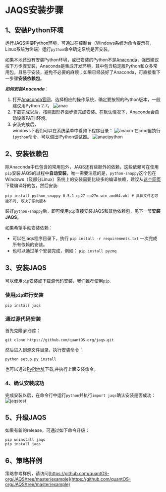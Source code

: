 
# JAQS安装步骤



## 1、安装Python环境
运行JAQS需要Python环境，可通过在控制台（Windows系统为命令提示符，Linux系统为终端）运行`python`命令确定系统是否安装。

如果本地还没有安装Python环境，或已安装的Python不是[Anaconda](http://www.continuum.io/downloads "Anaconda")，强烈建议按下方步骤安装，Anaconda是集成开发环境，其中包含稳定版Python和众多常用包，且易于安装，避免不必要的麻烦；如果已经装好了Anaconda，可直接看下一步骤**安装依赖包**。

***如何安装Anaconda***：
1. 打开[Anaconda官网](http://www.continuum.io/downloads)，选择相应的操作系统，确定要按照的Python版本，一般建议用Python 2.7。
![anac](https://raw.githubusercontent.com/quantOS-org/jaqs/master/doc/img/anac.png)
2. 下载完成以后，按照图形界面步骤完成安装。在默认情况下，Anaconda会自动设置PATH环境。
3. 安装完成后，  
    windows下我们可以在系统菜单中看如下程序目录：
![anacm](https://raw.githubusercontent.com/quantOS-org/jaqs/master/doc/img/anac_m.png)
    在cmd里执行`ipython`命令，可以调出IPython调试器。
![anacipython](https://raw.githubusercontent.com/quantOS-org/jaqs/master/doc/img/anac_ipython.png)


## 2、安装依赖包

除Anaconda中已包含的常用包外，JAQS还有些额外的依赖，这些依赖可在使用`pip`安装JAQS的过程中**自动安装**，唯一需要注意的是，`python-snappy`这个包在Windows（及部分Linux）系统上的安装需要比较多的编译依赖，建议从[这个网页](http://www.lfd.uci.edu/~gohlke/pythonlibs)下载编译好的包，然后安装:
```shell
pip install python_snappy-0.5.1-cp27-cp27m-win_amd64.whl # 具体文件名可能不同, 取决于系统版本
```

装好`python-snappy`后，即可使用`pip`直接安装JAQS和其他依赖包，见下一节**安装JAQS**。

如果希望手动安装依赖：
- 可以在jaqs程序目录下，执行 `pip install -r requirements.txt` 一次完成所有依赖的安装。
- 也可以通过单个安装完成，例如： `pip install pyzmq`


## 3、安装JAQS
可以使用`pip`安装或下载源代码安装，我们推荐使用`pip`.

### 使用`pip`进行安装
```sheel
pip install jaqs
```

### 通过源代码安装
首先克隆git仓库：
```shell
git clone https://github.com/quantOS-org/jaqs.git
```
然后进入到源文件目录，执行安装命令：
```shell
python setup.py install
```

也可以通过[PyPI地址](https://pypi.python.org/pypi/jaqs)下载,并执行上面安装命令。

### 4、确认安装成功
完成安装以后，在命令行中运行`python`并执行`import jaqs`确认安装是否成功：
![jaqstest](https://raw.githubusercontent.com/quantOS-org/jaqs/master/doc/img/jaqs_test.png)

## 5、升级JAQS
如果有新的release，可通过如下命令升级：
```shell
pip uninstall jaqs
pip install jaqs
```

## 6、策略样例
策略参考样例，请访问[https://github.com/quantOS-org/JAQS/tree/master/example](https://github.com/quantOS-org/JAQS/tree/master/example)

